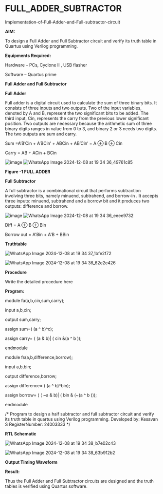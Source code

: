 # FULL_ADDER_SUBTRACTOR

Implementation-of-Full-Adder-and-Full-subtractor-circuit

**AIM:**

To design a Full Adder and Full Subtractor circuit and verify its truth table in Quartus using Verilog programming.

**Equipments Required:**

Hardware – PCs, Cyclone II , USB flasher

Software – Quartus prime

**Full Adder and Full Subtractor**

**Full Adder**

Full adder is a digital circuit used to calculate the sum of three binary bits. It consists of three inputs and two outputs. Two of the input variables, denoted by A and B, represent the two significant bits to be added. The third input, Cin, represents the carry from the previous lower significant position. Two outputs are necessary because the arithmetic sum of three binary digits ranges in value from 0 to 3, and binary 2 or 3 needs two digits. The two outputs are sum and carry.

Sum =A’B’Cin + A’BCin’ + ABCin + AB’Cin’ = A ⊕ B ⊕ Cin 

Carry = AB + ACin + BCin

![image](https://github.com/naavaneetha/FULL_ADDER_SUBTRACTOR/assets/154305477/0f30ba51-5ffb-4198-845f-18e054f675e7)
![WhatsApp Image 2024-12-08 at 19 34 36_49761c85](https://github.com/user-attachments/assets/0018f35b-4ea4-4e3f-92bb-c7336d0f1fde)


**Figure -1 FULL ADDER**

**Full Subtractor**

A full subtractor is a combinational circuit that performs subtraction involving three bits, namely minuend, subtrahend, and borrow-in . It accepts three inputs: minuend, subtrahend and a borrow bit and it produces two outputs: difference and borrow.

![image](https://github.com/naavaneetha/FULL_ADDER_SUBTRACTOR/assets/154305477/02b24f51-ab51-4304-9ad6-7b81ffc1ead5)
![WhatsApp Image 2024-12-08 at 19 34 36_eeee9732](https://github.com/user-attachments/assets/ddf8ef10-36fb-4897-87ec-614d04facd4c)


Diff = A ⊕ B ⊕ Bin 

Borrow out = A'Bin + A'B + BBin

**Truthtable**

![WhatsApp Image 2024-12-08 at 19 34 37_1bfe2f72](https://github.com/user-attachments/assets/47e7e1cb-8637-42f7-9c5e-ec7fbc12fe04)

![WhatsApp Image 2024-12-08 at 19 34 36_62e2e426](https://github.com/user-attachments/assets/97b82af8-af5f-41af-b5b9-c35e4946b5cc)


**Procedure**

Write the detailed procedure here

**Program:**

module fa(a,b,cin,sum,carry);

input a,b,cin;

output sum,carry;

assign sum=( (a ^ b)^c);

assign carry= ( (a & b)| ( cin &(a ^ b ));

endmodule


module fs(a,b,difference,borrow);

input a,b,bin;

output difference,borrow;

assign difference= ( (a ^ b)^bin);

assign borrow= ( ( ~a & b)| ( bin & (~(a ^ b )));

endmodule

/* Program to design a half subtractor and full subtractor circuit and verify its truth table in quartus using Verilog programming. Developed by: Kesavan S RegisterNumber: 24003333
*/

**RTL Schematic**

![WhatsApp Image 2024-12-08 at 19 34 38_b7e02c43](https://github.com/user-attachments/assets/dfce283e-84ea-4825-ae3d-1b59f3d58585)

![WhatsApp Image 2024-12-08 at 19 34 38_63b912b2](https://github.com/user-attachments/assets/a35e2f5e-b926-4671-9784-d35b6cbb57b1)


**Output Timing Waveform**

**Result:**

Thus the Full Adder and Full Subtractor circuits are designed and the truth tables is verified using Quartus software.



